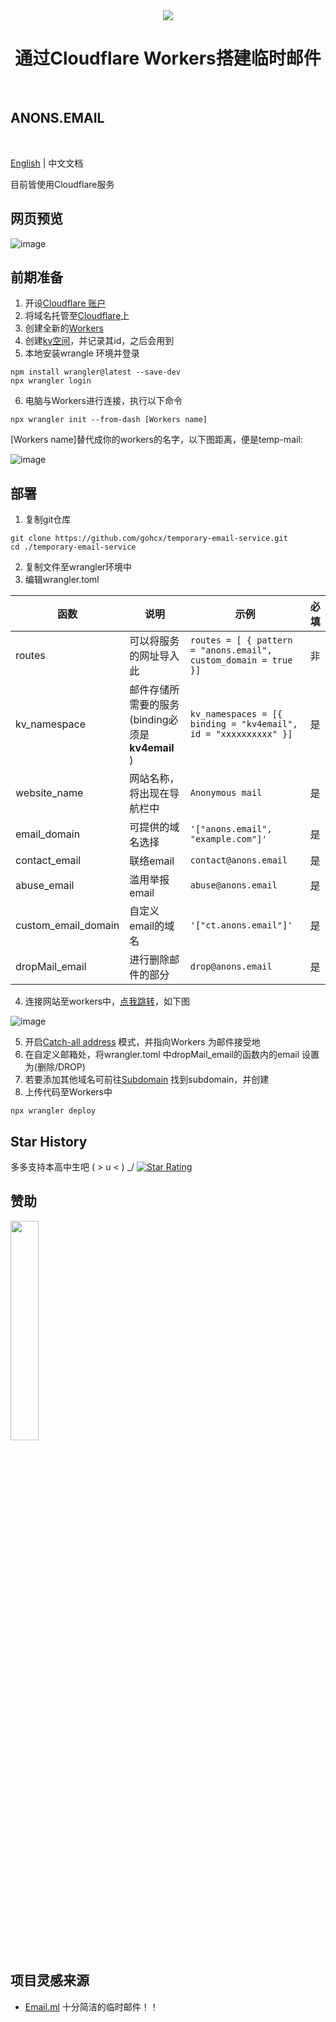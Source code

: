 <div align="center">
<img src="https://media1.tenor.com/m/H8h2JQ-qYUkAAAAC/email-email-marketing.gif"/>

# 通过Cloudflare Workers搭建临时邮件

</div>
<br />

## ANONS.EMAIL
<br />

[English](/README_en.md) | 中文文档

目前皆使用Cloudflare服务

## 网页预览
![image](https://github.com/gohcx/temporary-email-service/assets/63181027/c6cec50f-d12a-424c-904d-8ae6835f0f59)

## 前期准备
1.   开设[Cloudflare 账户](https://dash.cloudflare.com/sign-up)
2.   将域名托管至[Cloudflare](https://dash.cloudflare.com/?to=/:account/add-site)上
3.   创建全新的[Workers](https://dash.cloudflare.com/?to=/:account/workers-and-pages/create/workers/new)
4.   创建[kv空间](https://dash.cloudflare.com/?to=/:account/workers/kv/namespaces)，并记录其id，之后会用到
5.   本地安装wrangle 环境并登录
```
npm install wrangler@latest --save-dev
npx wrangler login
```
6.   电脑与Workers进行连接，执行以下命令
```
npx wrangler init --from-dash [Workers name]
```
[Workers name]替代成你的workers的名字，以下图距离，便是temp-mail:

![image](https://github.com/gohcx/temporary-email-service/assets/63181027/04ba81b5-ce63-4b4a-854c-c883fb08ed4d)

## 部署
1.   复制git仓库
```
git clone https://github.com/gohcx/temporary-email-service.git
cd ./temporary-email-service
```
2.   复制文件至wrangler环境中
3.   编辑wrangler.toml

| 函数                    | 说明                                           | 示例                                                           | 必填 |
| ---------------------- | ---------------------------------------------- | -------------------------------------------------------------- | -- |
| routes                 | 可以将服务的网址导入此                           | `routes = [ { pattern = "anons.email", custom_domain = true }]`| 非 |
| kv_namespace           | 邮件存储所需要的服务(binding必须是 **kv4email** )| `kv_namespaces = [{ binding = "kv4email", id = "xxxxxxxxxx" }]`| 是 |
| website_name           | 网站名称，将出现在导航栏中                       | `Anonymous mail`                                               | 是 |
| email_domain           | 可提供的域名选择                                | `'["anons.email", "example.com"]'`                             | 是 |
| contact_email          | 联络email                                      | `contact@anons.email`                                          | 是 |
| abuse_email            | 滥用举报email                                  | `abuse@anons.email`                                             | 是 | 
| custom_email_domain    | 自定义email的域名                              | `'["ct.anons.email"]'`                                          | 是 | 
| dropMail_email         | 进行删除邮件的部分                              | `drop@anons.email`                                              | 是 | 

4.   连接网站至workers中，[点我跳转](https://dash.cloudflare.com/?to=/:account/:zone/workers)，如下图

![image](https://github.com/gohcx/temporary-email-service/assets/63181027/90d685b1-229c-4300-acc5-cdd75a8863a4)

5.   开启[Catch-all address](https://dash.cloudflare.com/?to=/:account/:zone/email/routing/routes) 模式，并指向Workers 为邮件接受地
6.   在自定义邮箱处，将wrangler.toml 中dropMail_email的函数内的email 设置为(删除/DROP)
7.   若要添加其他域名可前往[Subdomain](https://dash.cloudflare.com/?to=/:account/:zone/email/routing/settings) 找到subdomain，并创建
8.   上传代码至Workers中
```
npx wrangler deploy
```

## Star History
多多支持本高中生吧 \( > u < ) _/
[![Star Rating](https://api.star-history.com/svg?repos=gohcx/temporary-email-service&type=Date)](https://star-history.com/#gohcx/temporary-email-service&Date)

## 赞助
<a href="https://ko-fi.com/gohcx" target="__blank" ><img src="https://assets-global.website-files.com/5c14e387dab576fe667689cf/64f1a9ddd0246590df69ea06_kofi_short_button_white%402x.png" width="30%"/></a>

## 项目灵感来源
 - [Email.ml](https://email.ml) 十分简洁的临时邮件！！
